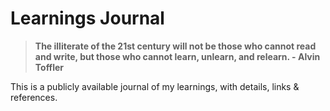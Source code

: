 # Learnings Journal
> **The illiterate of the 21st  century will not be those who cannot read and write, but those who cannot learn, unlearn, and relearn. - Alvin Toffler**

This is a publicly available journal of my learnings, with details, links &amp; references. 
